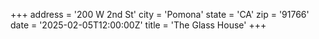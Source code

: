 +++
address = '200 W 2nd St'
city = 'Pomona'
state = 'CA'
zip = '91766'
date = '2025-02-05T12:00:00Z'
title = 'The Glass House'
+++
